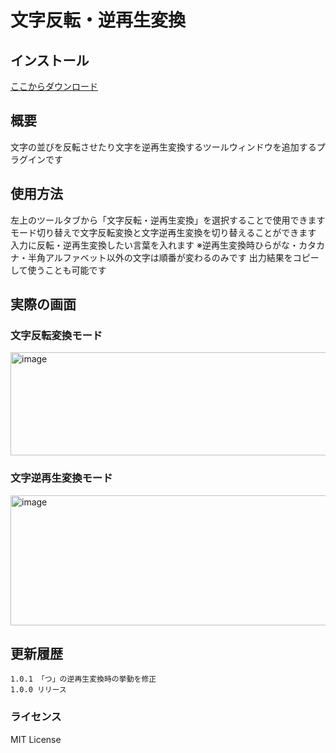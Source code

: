 # 文字反転・逆再生変換

## インストール
[ここからダウンロード](https://github.com/HAIsanGames813/CharacterInversionAndReverseConversionPlugin/releases/latest)  

## 概要
文字の並びを反転させたり文字を逆再生変換するツールウィンドウを追加するプラグインです  

## 使用方法
左上のツールタブから「文字反転・逆再生変換」を選択することで使用できます  
モード切り替えで文字反転変換と文字逆再生変換を切り替えることができます
入力に反転・逆再生変換したい言葉を入れます
※逆再生変換時ひらがな・カタカナ・半角アルファベット以外の文字は順番が変わるのみです
出力結果をコピーして使うことも可能です

## 実際の画面
### 文字反転変換モード
<img width="636" height="165" alt="image" src="https://github.com/user-attachments/assets/fe314797-32dd-43f1-8c29-f909d113de3c" />

### 文字逆再生変換モード
<img width="637" height="208" alt="image" src="https://github.com/user-attachments/assets/a8b5fd70-ee9a-4cfd-ac28-30d7c93fd18c" />

## 更新履歴
```
1.0.1 「つ」の逆再生変換時の挙動を修正
1.0.0 リリース
```
### ライセンス
MIT License
